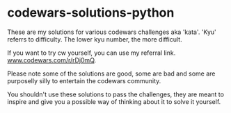 # codewars-solutions-python
These are my solutions for various codewars challenges aka 'kata'. 'Kyu' referrs to difficulty. The lower kyu number, the more difficult.

If you want to try cw yourself, you can use my referral link. www.codewars.com/r/rDj0mQ.

Please note some of the solutions are good, some are bad and some are purposelly silly to entertain the codewars community.

You shouldn't use these solutions to pass the challenges, they are meant to inspire and give you a possible way of thinking about it to solve it yourself.
